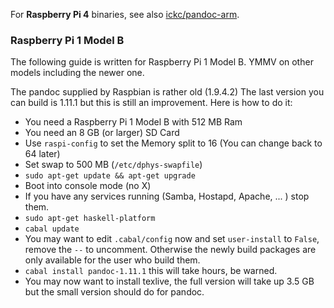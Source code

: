 For **Raspberry Pi 4** binaries, see also [ickc/pandoc-arm](https://github.com/ickc/pandoc-arm/releases).

### Raspberry Pi 1 Model B

The following guide is written for Raspberry Pi 1 Model B. YMMV on other models including the newer one.

The pandoc supplied by Raspbian is rather old (1.9.4.2)
The last version you can build is 1.11.1 but this is still an improvement.
Here is how to do it:

  - You need a Raspberry Pi 1 Model B with 512 MB Ram
  - You need an 8 GB (or larger) SD Card
  - Use `raspi-config` to set the Memory split to 16 (You can change back to 64 later)
  - Set swap to 500 MB (`/etc/dphys-swapfile`)
  - `sudo apt-get update && apt-get upgrade`
  - Boot into console mode (no X)
  - If you have any services running (Samba, Hostapd, Apache, ... ) stop them.
  - `sudo apt-get haskell-platform`
  - `cabal update`
  - You may want to edit `.cabal/config` now and set `user-install` to `False`, remove the `--` to uncomment.
    Otherwise the newly build packages are only available for the user who build them.
  - `cabal install pandoc-1.11.1` this will take hours, be warned.
  - You may now want to install texlive, the full version will take up 3.5 GB but the small version should do for pandoc.
